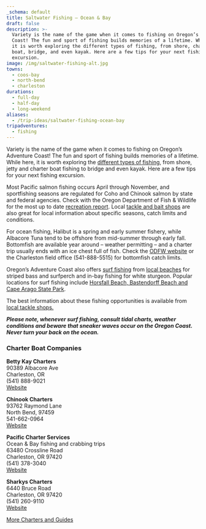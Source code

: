 ```yaml
---
_schema: default
title: Saltwater Fishing – Ocean & Bay
draft: false
description: >-
  Variety is the name of the game when it comes to fishing on Oregon’s Adventure
  Coast! The fun and sport of fishing builds memories of a lifetime. While here,
  it is worth exploring the different types of fishing, from shore, charter
  boat, bridge, and even kayak. Here are a few tips for your next fishing
  excursion.
image: /img/saltwater-fishing-alt.jpg
towns:
  - coos-bay
  - north-bend
  - charleston
durations:
  - full-day
  - half-day
  - long-weekend
aliases:
  - /trip-ideas/saltwater-fishing-ocean-bay
tripadventures:
  - fishing
---
```

Variety is the name of the game when it comes to fishing on Oregon’s Adventure Coast! The fun and sport of fishing builds memories of a lifetime. While here, it is worth exploring the [different types of fishing](/fishing-by-style/), from shore, jetty and charter boat fishing to bridge and even kayak. Here are a few tips for your next fishing excursion.

Most Pacific salmon fishing occurs April through November, and sportfishing seasons are regulated for Coho and Chinook salmon by state and federal agencies. Check with the Oregon Department of Fish & Wildlife for the most up to date [recreation report](https://myodfw.com/recreation-report). Local [tackle and bait shops](https://www.oregonsadventurecoast.com/equipment-rent-and-buy/) are also great for local information about specific seasons, catch limits and conditions.

For ocean fishing, Halibut is a spring and early summer fishery, while Albacore Tuna tend to be offshore from mid-summer through early fall. Bottomfish are available year around – weather permitting – and a charter trip usually ends with an ice chest full of fish. Check the [ODFW website](https://myodfw.com/fishing) or the Charleston field office (541-888-5515) for bottomfish catch limits.

Oregon’s Adventure Coast also offers [surf fishing](https://myodfw.com/articles/how-fish-surfperch) from [local beaches](https://www.oregonsadventurecoast.com/undeveloped-beaches) for striped bass and surfperch and in-bay fishing for white sturgeon. Popular locations for surf fishing include [Horsfall Beach, Bastendorff Beach and Cape Arago State Park](https://www.oregonsadventurecoast.com/undeveloped-beaches).

The best information about these fishing opportunities is available from [local tackle shops.](https://www.oregonsadventurecoast.com/equipment-rent-and-buy/)

***Please note, whenever surf fishing, consult tidal charts, weather conditions and beware that sneaker waves occur on the Oregon Coast. Never turn your back on the ocean.***

### **Charter Boat Companies**

**Betty Kay Charters**<br>90389 Albacore Ave<br>Charleston, OR<br>(541) 888-9021<br>[Website](http://www.bettykaycharters.com)

**Chinook Charters**<br>93762 Raymond Lane<br>North Bend, 97459<br>541-662-0964<br>[Website](https://chinookcharters.webs.com/)

**Pacific Charter Services**<br>Ocean & Bay fishing and crabbing trips<br>63480 Crossline Road<br>Charleston, OR 97420<br>(541) 378-3040<br>[Website](http://www.pacificcharterservices.com)

**Sharkys Charters**<br>6440 Bruce Road<br>Charleston, OR 97420<br>(541) 260-9110<br>[Website](http://www.SharkysCharterFishing.com)

[More Charters and Guides](/tour-guides-and-charters/)